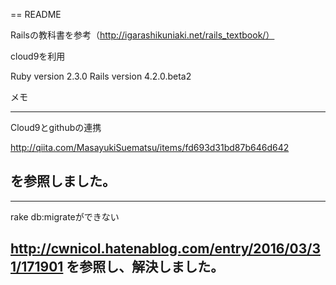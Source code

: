 == README

Railsの教科書を参考（http://igarashikuniaki.net/rails_textbook/）

cloud9を利用


Ruby version 2.3.0
Rails version 4.2.0.beta2




メモ




--------------------------------------------------------------
Cloud9とgithubの連携

http://qiita.com/MasayukiSuematsu/items/fd693d31bd87b646d642

を参照しました。
--------------------------------------------------------------

--------------------------------------------------------------
rake db:migrateができない

http://cwnicol.hatenablog.com/entry/2016/03/31/171901
を参照し、解決しました。
--------------------------------------------------------------


